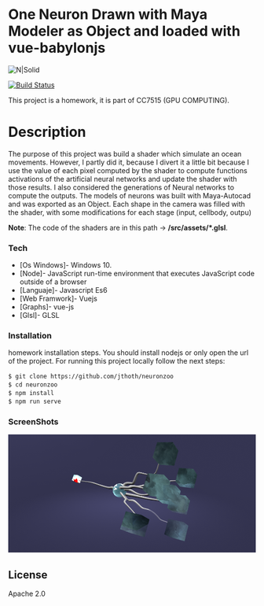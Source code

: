 # One Neuron Drawn with Maya Modeler as Object and loaded with vue-babylonjs

![N|Solid](https://static.thenounproject.com/png/1503825-200.png)


[![Build Status](https://travis-ci.org/joemccann/dillinger.svg?branch=master)](https://travis-ci.org/joemccann/dillinger)

This project is a homework, it is part of CC7515  (GPU COMPUTING).
# Description

The purpose of this project was build a shader which simulate an ocean movements. However,  I partly did it, because I divert it a little bit because I use the value of each pixel computed by the shader to compute functions activations of the artificial neural networks and update the shader with those results. I also considered the generations of Neural networks to compute the outputs. The models of neurons was built with Maya-Autocad and was exported as an Object. Each shape in the camera was filled with the shader, with some modifications for each stage (input, cellbody, outpu)

**Note**: The code of the shaders are in this path -> **/src/assets/*.glsl**.

### Tech

* [Os Windows]- Windows 10.
* [Node]- JavaScript run-time environment that executes JavaScript code outside of a browser
* [Languaje]- Javascript Es6
* [Web Framwork]- Vuejs
* [Graphs]- vue-js
* [Glsl]- GLSL

### Installation
homework installation steps. You should install nodejs or only open the url of the project.
For running this project locally follow the next steps:
```sh
$ git clone https://github.com/jthoth/neuronzoo
$ cd neuronzoo
$ npm install
$ npm run serve
```


### ScreenShots
![N|Solid](https://raw.githubusercontent.com/jthoth/neuronzoo/master/public/screenshot.png)


License
----

Apache 2.0
